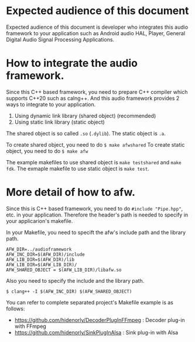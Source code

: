 # Expected audience of this document

Expected audience of this document is developer who integrates this audio framework to your application such as Android audio HAL, Player, General Digital Audio Signal Processing Applications.

# How to integrate the audio framework.

Since this C++ based framework, you need to prepare C++ compiler which supports C++20 such as calng++.
And this audio framework provides 2 ways to integrate to your application.

1. Using dynamic link library (shared object) (recommended)
2. Using static link library (static object)


The shared object is so called ```.so``` (```.dylib```).
The static object is ```.a```.

To create shared object, you need to do ```$ make afwshared```
To create static object, you need to do ```$ make afw```

The example makefiles to use shared object is ```make testshared``` and ```make fdk```.
The exmaple makefile to use static object is ```make test```.

# More detail of how to afw.

Since this is C++ based framework, you need to do ```#include "Pipe.hpp"```, etc. in your application.
Therefore the header's path is needed to specify in your applicarion's makefile.

In your Makefile, you need to specift the afw's include path and the library path.

```
AFW_DIR=../audioframework
AFW_INC_DIR=$(AFW_DIR)/include
AFW_LIB_DIR=$(AFW_DIR)/lib
AFW_LIB_DIR=$(AFW_LIB_DIR)/
AFW_SHARED_OBJECT = $(AFW_LIB_DIR)/libafw.so
```

Also you need to specify the include and the library path.


```
$ clang++ -I $(AFW_INC_DIR) $(AFW_SHARED_OBJECT)
```

You can refer to complete separated project's Makefile example is as follows:

* https://github.com/hidenorly/DecoderPlugInFFmpeg : Decoder plug-in with FFmpeg
* https://github.com/hidenorly/SinkPlugInAlsa : Sink plug-in with Alsa

